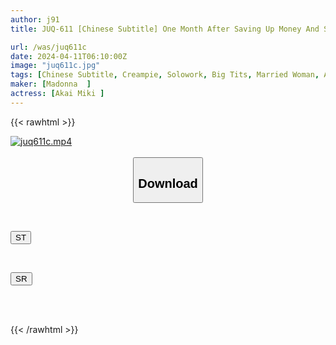 ```yaml
---
author: j91
title: JUQ-611 [Chinese Subtitle] One Month After Saving Up Money And Sperm To Go To A High-class Soap. I Fucked The Big-breasted, Voluptuous Dormitory Mother Raw Until Her Rationality Collapsed And All Her Sperm Dried Up! ! Miki Akai

url: /was/juq611c
date: 2024-04-11T06:10:00Z
image: "juq611c.jpg"
tags: [Chinese Subtitle, Creampie, Solowork, Big Tits, Married Woman, Affair, Mature Woman	]
maker: [Madonna  ]
actress: [Akai Miki ]
---
```



{{< rawhtml >}}

<div class="video" data-videoid="KJ9QrRKYbeIakl">
    <a href="javascript:;">
        <img src="/was/juq611c/juq611c.jpg" width="WIDTH" height="HEIGHT" alt="juq611c.mp4" loading="lazy">
    </a>
</div>

<script type="text/javascript" src="https://j91.asia/asset/on-demand-st.js"></script>

<br>
  <link rel="stylesheet" href="https://j91.asia/asset/bs5.css">
  
  <center>
  <button class="btn btn-primary" type="button" data-bs-toggle="collapse" data-bs-target=".multi-collapse" aria-expanded="false" aria-controls="multiCollapseExample1 multiCollapseExample2"><h2>Download</h2></button></center>
</p>
<div class="row">
  <div class="col">
    <div class="collapse multi-collapse" id="multiCollapseExample1">
      <div class="card card-body">
	      	      <br>
<div class="buttons">  
<p><a href="https://streamtape.to/v/KJ9QrRKYbeIakl" target="_blank"><button class="btn-hover color-3"><i class="fa fa-download"></i> ST</button></a></p></div>
    </div>
  </div>
</div>
  <div class="col">
    <div class="collapse multi-collapse" id="multiCollapseExample2">
      <div class="card card-body">
	      <br>
<div class="buttons">
<p><a href="https://rubystm.com/1t4avvcn0z2b" target="_blank"><button class="btn-hover color-9"><i class="fa fa-download"></i> SR</button></a></p></div>
<br><br>
      </div>
    </div>
  </div>
</div>

{{< /rawhtml >}}